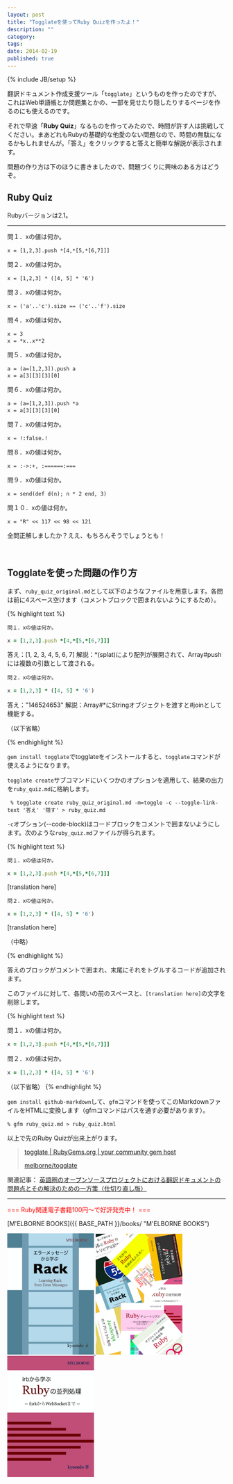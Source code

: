 ```yaml
---
layout: post
title: "Togglateを使ってRuby Quizを作ったよ！"
description: ""
category: 
tags: 
date: 2014-02-19
published: true
---
```

{% include JB/setup %}

翻訳ドキュメント作成支援ツール「`togglate`」というものを作ったのですが、これはWeb単語帳とか問題集とかの、一部を見せたり隠したりするページを作るのにも使えるのです。


それで早速「**Ruby Quiz**」なるものを作ってみたので、時間が許す人は挑戦してください。まあどれもRubyの基礎的な他愛のない問題なので、時間の無駄になるかもしれませんが。「答え」をクリックすると答えと簡単な解説が表示されます。

問題の作り方は下のほうに書きましたので、問題づくりに興味のある方はどうぞ。

## Ruby Quiz

Rubyバージョンは2.1。

---

<p>問１．xの値は何か。</p>

<pre lang="ruby"><code>x = [1,2,3].push *[4,*[5,*[6,7]]]
</code></pre>

<!--original
答え：[1, 2, 3, 4, 5, 6, 7]
解説：*(splat)により配列が展開されて、Array#pushには複数の引数として渡される。
-->

<p>問２．xの値は何か。</p>

<pre lang="ruby"><code>x = [1,2,3] * ([4, 5] * &#39;6&#39;)
</code></pre>

<!--original
答え："146524653"
解説：Array#*にStringオブジェクトを渡すと#joinとして機能する。
-->

<p>問３．xの値は何か。</p>

<pre lang="ruby"><code>x = (&#39;a&#39;..&#39;c&#39;).size == (&#39;c&#39;..&#39;f&#39;).size
</code></pre>

<!--original
答え：true
解説：('a'..'c').sizeはnilになる。
-->

<p>問４．xの値は何か。</p>

<pre lang="ruby"><code>x = 3
x = *x..x**2
</code></pre>

<!--original
答え：[3, 4, 5, 6, 7, 8, 9]
解説：範囲式..は式を取れる。
-->

<p>問５．xの値は何か。</p>

<pre lang="ruby"><code>a = (a=[1,2,3]).push a
x = a[3][3][3][0]
</code></pre>

<!--original
答え：1
解説：配列aの第4要素の値は再帰的にaになる。
-->

<p>問６．xの値は何か。</p>

<pre lang="ruby"><code>a = (a=[1,2,3]).push *a
x = a[3][3][3][0]
</code></pre>

<!--original
答え：0
解説：配列aの第4要素の値は1であり、それ以降はFixnum#[]が呼ばれる。
-->

<p>問７．xの値は何か。</p>

<pre lang="ruby"><code>x = !:false.!
</code></pre>

<!--original
答え：true
解説：:falseはfalse,nil以外の値でtrueと評価される。
-->

<p>問８．xの値は何か。</p>

<pre lang="ruby"><code>x = :-&gt;:+, :======:===
</code></pre>

<!--original
答え：[true, true]
解説：Symbol#>, Symbol#===でシンボル値を比較している。
-->

<p>問９．xの値は何か。</p>

<pre lang="ruby"><code>x = send(def d(n); n * 2 end, 3)
</code></pre>

<!--original
答え：6
解説：メソッド定義はメソッド名をシンボルで返す。
-->

<p>問１０．xの値は何か。</p>

<pre lang="ruby"><code>x = &quot;R&quot; &lt;&lt; 117 &lt;&lt; 98 &lt;&lt; 121
</code></pre>

<!--original
答え："Ruby"
解説：String#<<は引数が整数ならそのASCII文字を追加する。
-->

<script src="http://code.jquery.com/jquery-1.11.0.min.js"></script>

<script>
$(function() {
  $("*").contents().filter(function() {
    return this.nodeType==8 && this.nodeValue.match(/^original/);
  }).each(function(i, e) {
    var tooltips = e.nodeValue.replace(/^original *[\n\r]|[\n\r]$/g, '');
    var link = "<span><a href='#' onclick='javascript:return false;' class='toggleLink'>" + "答え" + "</a></span>";
    $(this).prev().next().append(link);
    $(this).prev().next().after("<pre style='display:none'>"+ tooltips + "</pre>");
  });

  $('.toggleLink').click(
    function() {
      if ($(this).text()=="答え") {
       $(this).parent().parent().next('pre').slideDown(200);
       $(this).text("隠す");
      } else {
        $(this).parent().parent().next('pre').slideUp(200);
        $(this).text("答え");
      };
    });
});
</script>

全問正解しましたか？ええ、もちろんそうでしょうとも！

<br/>

## Togglateを使った問題の作り方


まず、`ruby_quiz_original.md`として以下のようなファイルを用意します。各問は前に4スペース空けます（コメントブロックで囲まれないようにするため）。

{% highlight text %}

    問１．xの値は何か。

```ruby
x = [1,2,3].push *[4,*[5,*[6,7]]]
```

答え：[1, 2, 3, 4, 5, 6, 7]
解説：*(splat)により配列が展開されて、Array#pushには複数の引数として渡される。

    問２．xの値は何か。

```ruby
x = [1,2,3] * ([4, 5] * '6')
```

答え："146524653"
解説：Array#*にStringオブジェクトを渡すと#joinとして機能する。

（以下省略）

{% endhighlight %}

`gem install togglate`でtogglateをインストールすると、`togglate`コマンドが使えるようになります。

`togglate create`サブコマンドにいくつかのオプションを適用して、結果の出力を`ruby_quiz.md`に格納します。

     % togglate create ruby_quiz_original.md -m=toggle -c --toggle-link-text '答え' '隠す' > ruby_quiz.md

`-c`オプション(--code-block)はコードブロックをコメントで囲まないようにします。次のような`ruby_quiz.md`ファイルが得られます。

{% highlight text %}

    問１．xの値は何か。

```ruby
x = [1,2,3].push *[4,*[5,*[6,7]]]
```

[translation here]

<!--original
答え：[1, 2, 3, 4, 5, 6, 7]
解説：*(splat)により配列が展開されて、Array#pushには複数の引数として渡される。
-->

    問２．xの値は何か。

```ruby
x = [1,2,3] * ([4, 5] * '6')
```

[translation here]

<!--original
答え："146524653"
解説：Array#*にStringオブジェクトを渡すと#joinとして機能する。
-->

（中略）

 <script src="http://code.jquery.com/jquery-1.11.0.min.js"></script>
 <script>
 $(function() {
   $("*").contents().filter(function() {
     return this.nodeType==8 && this.nodeValue.match(/^original/);
   }).each(function(i, e) {
     var tooltips = e.nodeValue.replace(/^original *[\n\r]|[\n\r]$/g, '');
     var link = "<span><a href='#' onclick='javascript:return false;' class='toggleLink'>" + "答え" + "</a></span>";
     $(this).prev().append(link);
     $(this).prev().after("<pre style='display:none'>"+ tooltips + "</pre>");
   });
 
   $('.toggleLink').click(
     function() {
       if ($(this).text()=="答え") {
        $(this).parent().parent().next('pre').slideDown(200);
        $(this).text("隠す");
       } else {
         $(this).parent().parent().next('pre').slideUp(200);
         $(this).text("答え");
       };
     });
 });
 </script>
{% endhighlight %}

答えのブロックがコメントで囲まれ、末尾にそれをトグルするコードが追加されます。

このファイルに対して、各問いの前のスペースと、`[translation here]`の文字を削除します。

{% highlight text %}

問１．xの値は何か。

```ruby
x = [1,2,3].push *[4,*[5,*[6,7]]]
```

<!--original
答え：[1, 2, 3, 4, 5, 6, 7]
解説：*(splat)により配列が展開されて、Array#pushには複数の引数として渡される。
-->

問２．xの値は何か。

```ruby
x = [1,2,3] * ([4, 5] * '6')
```

<!--original
答え："146524653"
解説：Array#*にStringオブジェクトを渡すと#joinとして機能する。
-->

（以下省略）
{% endhighlight %}

`gem install github-markdown`して、`gfm`コマンドを使ってこのMarkdownファイルをHTMLに変換します（gfmコマンドはパスを通す必要があります）。

    % gfm ruby_quiz.md > ruby_quiz.html

以上で先のRuby Quizが出来上がります。


> [togglate \| RubyGems.org \| your community gem host](https://rubygems.org/gems/togglate "togglate \| RubyGems.org \| your community gem host")
> 
> [melborne/togglate](https://github.com/melborne/togglate "melborne/togglate")


関連記事： [英語圏のオープンソースプロジェクトにおける翻訳ドキュメントの問題点とその解決のための一方策（仕切り直し版）](http://melborne.github.io/2014/02/17/update-togglate-for-renewed-proposal-to-translation/ "英語圏のオープンソースプロジェクトにおける翻訳ドキュメントの問題点とその解決のための一方策（仕切り直し版）")

---

<p style='color:red'>=== Ruby関連電子書籍100円〜で好評発売中！ ===</p>

[M'ELBORNE BOOKS]({{ BASE_PATH }}/books/ "M'ELBORNE BOOKS")

<a href="{{ BASE_PATH }}/books/">
  <img src="/assets/images/books/rack_cover.png" alt="rack" style="width:200px" />
</a>
<a href="{{ BASE_PATH }}/books/">
  <img src="/assets/images/books/ruby_pack8.png" alt="pack8" style="width:200px" />
</a>
<a href="{{ BASE_PATH }}/books/">
  <img src="/assets/images/books/ruby_parallel_cover.png" alt="ruby_parallel" style="width:200px" />
</a>


